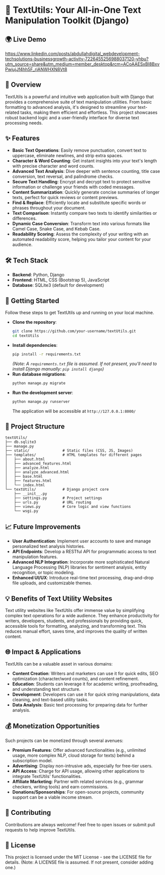 # 🚀 TextUtils: Your All-in-One Text Manipulation Toolkit (Django)

## 🌍 Live Demo
https://www.linkedin.com/posts/abdullahdigital_webdevelopment-techsolutions-businessgrowth-activity-7226455256988037120-yhbu?utm_source=share&utm_medium=member_desktop&rcm=ACoAAESxBI8BxvPwjujJf4hh5F_riANWHXN8Vt8

## 📌 Overview
TextUtils is a powerful and intuitive web application built with Django that provides a comprehensive suite of text manipulation utilities. From basic formatting to advanced analysis, it's designed to streamline your text-related tasks, making them efficient and effortless. This project showcases robust backend logic and a user-friendly interface for diverse text processing needs.

## ✨ Features
*   **Basic Text Operations**: Easily remove punctuation, convert text to uppercase, eliminate newlines, and strip extra spaces.
*   **Character & Word Counting**: Get instant insights into your text's length with precise character and word counts.
*   **Advanced Text Analysis**: Dive deeper with sentence counting, title case conversion, text reversal, and palindrome checks.
*   **Secure Text Handling**: Encrypt and decrypt text to protect sensitive information or challenge your friends with coded messages.
*   **Content Summarization**: Quickly generate concise summaries of longer texts, perfect for quick reviews or content previews.
*   **Find & Replace**: Efficiently locate and substitute specific words or phrases throughout your document.
*   **Text Comparison**: Instantly compare two texts to identify similarities or differences.
*   **Dynamic Case Conversion**: Transform text into various formats like Camel Case, Snake Case, and Kebab Case.
*   **Readability Scoring**: Assess the complexity of your writing with an automated readability score, helping you tailor your content for your audience.

## 🛠️ Tech Stack
*   **Backend**: Python, Django
*   **Frontend**: HTML, CSS (Bootstrap 5), JavaScript
*   **Database**: SQLite3 (default for development)

## 🚀 Getting Started
Follow these steps to get TextUtils up and running on your local machine.

-   **Clone the repository**:
    ```bash
    git clone https://github.com/your-username/textUtils.git
    cd textUtils
    ```
-   **Install dependencies**:
    ```bash
    pip install -r requirements.txt
    ```
    *(Note: A `requirements.txt` file is assumed. If not present, you'll need to install Django manually: `pip install django`)*
-   **Run database migrations**:
    ```bash
    python manage.py migrate
    ```
-   **Run the development server**:
    ```bash
    python manage.py runserver
    ```
    The application will be accessible at `http://127.0.0.1:8000/`

## 📂 Project Structure
```
textUtils/
├── db.sqlite3
├── manage.py
├── static/               # Static files (CSS, JS, Images)
├── templates/            # HTML templates for different pages
│   ├── about.html
│   ├── advanced_features.html
│   ├── analyze.html
│   ├── analyze_advanced.html
│   ├── base.html
│   ├── features.html
│   └── index.html
└── textUtils/            # Django project core
    ├── __init__.py
    ├── settings.py       # Project settings
    ├── urls.py           # URL routing
    ├── views.py          # Core logic and view functions
    └── wsgi.py
```

## 📈 Future Improvements
*   **User Authentication**: Implement user accounts to save and manage personalized text analysis histories.
*   **API Endpoints**: Develop a RESTful API for programmatic access to text manipulation features.
*   **Advanced NLP Integration**: Incorporate more sophisticated Natural Language Processing (NLP) libraries for sentiment analysis, entity recognition, or topic modeling.
*   **Enhanced UI/UX**: Introduce real-time text processing, drag-and-drop file uploads, and customizable themes.

## 💡 Benefits of Text Utility Websites
Text utility websites like TextUtils offer immense value by simplifying complex text operations for a wide audience. They enhance productivity for writers, developers, students, and professionals by providing quick, accessible tools for formatting, analyzing, and transforming text. This reduces manual effort, saves time, and improves the quality of written content.

## 🌐 Impact & Applications
TextUtils can be a valuable asset in various domains:
*   **Content Creation**: Writers and marketers can use it for quick edits, SEO optimization (character/word counts), and content refinement.
*   **Education**: Students can leverage it for academic writing, proofreading, and understanding text structure.
*   **Development**: Developers can use it for quick string manipulations, data cleaning, and text-based utility tasks.
*   **Data Analysis**: Basic text processing for preparing data for further analysis.

## 💰 Monetization Opportunities
Such projects can be monetized through several avenues:
*   **Premium Features**: Offer advanced functionalities (e.g., unlimited usage, more complex NLP, cloud storage for texts) behind a subscription model.
*   **Advertising**: Display non-intrusive ads, especially for free-tier users.
*   **API Access**: Charge for API usage, allowing other applications to integrate TextUtils' functionalities.
*   **Affiliate Marketing**: Partner with related services (e.g., grammar checkers, writing tools) and earn commissions.
*   **Donations/Sponsorships**: For open-source projects, community support can be a viable income stream.

## 🤝 Contributing
Contributions are always welcome! Feel free to open issues or submit pull requests to help improve TextUtils.

## 📜 License
This project is licensed under the MIT License - see the LICENSE file for details. (Note: A LICENSE file is assumed. If not present, consider adding one.)